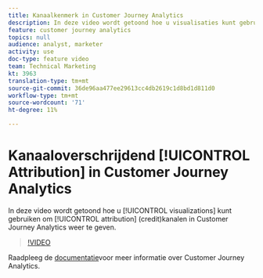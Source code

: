 ```yaml
---
title: Kanaalkenmerk in Customer Journey Analytics
description: In deze video wordt getoond hoe u visualisaties kunt gebruiken om de attributie (creditering) tussen kanalen in Customer Journey Analytics weer te geven.
feature: customer journey analytics
topics: null
audience: analyst, marketer
activity: use
doc-type: feature video
team: Technical Marketing
kt: 3963
translation-type: tm+mt
source-git-commit: 36de96aa477ee29613cc4db2619c1d8bd1d811d0
workflow-type: tm+mt
source-wordcount: '71'
ht-degree: 11%

---
```



# Kanaaloverschrijdend [!UICONTROL Attribution] in Customer Journey Analytics

In deze video wordt getoond hoe u [!UICONTROL visualizations] kunt gebruiken om [!UICONTROL attribution] (credit)kanalen in Customer Journey Analytics weer te geven.

>[!VIDEO](https://video.tv.adobe.com/v/31772/?quality=12)

Raadpleeg de [documentatie](https://docs.adobe.com/content/help/en/analytics-platform/using/cja-landing.html)voor meer informatie over Customer Journey Analytics.
